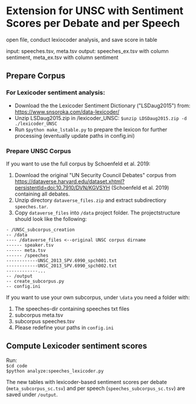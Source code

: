 # Extension for UNSC with Sentiment Scores per Debate and per Speech  
open file, conduct lexiocoder analysis, and save score in table

input: speeches.tsv, meta.tsv
output: speeches_ex.tsv with column sentiment, meta_ex.tsv with column sentiment

## Prepare Corpus
### For Lexicoder sentiment analysis:
- Download the the Lexicoder Sentiment Dictionary ("LSDaug2015") from: https://www.snsoroka.com/data-lexicoder/
- Unzip LSDaug2015.zip in /lexicoder_UNSC: `$unzip LDSDaug2015.zip -d ./lexicoder_UNSC`
- Run `$python make_lstable.py` to prepare the lexicon for further processing (eventually update paths in config.ini)

### Prepare UNSC Corpus
If you want to use the full corpus by Schoenfeld et al. 2019:
1. Download the original "UN Security Council Debates" corpus from https://dataverse.harvard.edu/dataset.xhtml?persistentId=doi:10.7910/DVN/KGVSYH
(Schoenfeld et al. 2019) containing all debates. 
2. Unzip directory ``dataverse_files.zip`` and extract subdirectiory ``speeches.tar``. 
3. Copy ``dataverse_files`` into ``/data`` project folder. 
The projectstructure should look like the following:
```
- /UNSC_subcorpus_creation
-- /data
---- /dataverse_files <--original UNSC corpus dirname
------ speaker.tsv
------ meta.tsv
------ /speeches
------------UNSC_2013_SPV.6990_spch001.txt
------------UNSC_2013_SPV.6990_spch002.txt
------------...
-- /output
-- create_subcorpus.py
-- config.ini
```

If you want to use your own subcorpus, under `\data` you need a folder with:
1. The speeches-dir containing speeches txt files
2. subcorpus meta.tsv
3. subcorpus speeches.tsv
4. Please redefine your paths in `config.ini`

## Compute Lexicoder sentiment scores
Run:   
```$cd code```  
```$python analyze:speeches_lexicoder.py```

The new tables with lexicoder-based sentiment scores per debate (`meta_subcorpus_sc.tsv`) and per speech (`speeches_subcorpus_sc.tsv`) are saved under `/output`.